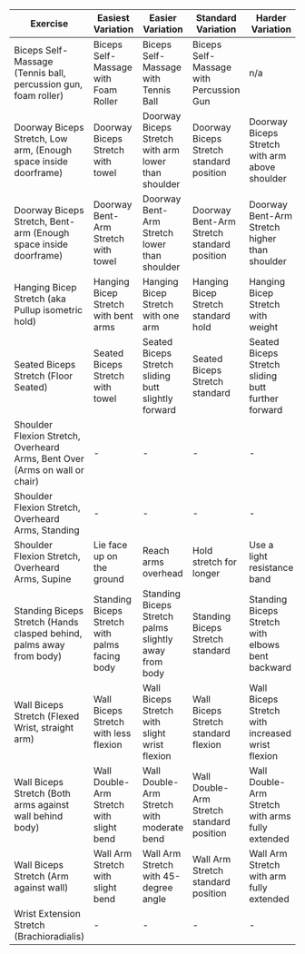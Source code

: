 | Exercise                                                | Easiest Variation                                 | Easier Variation                                    | Standard Variation                                 | Harder Variation                                        | Hardest Variation                                     |
| ------------------------------------------------------- | ------------------------------------------------- | --------------------------------------------------- | -------------------------------------------------- | ------------------------------------------------------- | ---------------------------------------------------- |
| Biceps Self-Massage (Tennis ball, percussion gun, foam roller) | Biceps Self-Massage with Foam Roller        | Biceps Self-Massage with Tennis Ball     | Biceps Self-Massage with Percussion Gun | n/a                | n/a               |
| Doorway Biceps Stretch, Low arm, (Enough space inside doorframe)               | Doorway Biceps Stretch with towel                  | Doorway Biceps Stretch with arm lower than shoulder  | Doorway Biceps Stretch standard position            | Doorway Biceps Stretch with arm above shoulder           | Doorway Biceps Stretch with weight                  |
| Doorway Biceps Stretch, Bent-arm (Enough space inside doorframe)              | Doorway Bent-Arm Stretch with towel                | Doorway Bent-Arm Stretch lower than shoulder        | Doorway Bent-Arm Stretch standard position          | Doorway Bent-Arm Stretch higher than shoulder            | Doorway Bent-Arm Stretch with resistance band       |
| Hanging Bicep Stretch (aka Pullup isometric hold)            | Hanging Bicep Stretch with bent arms               | Hanging Bicep Stretch with one arm                  | Hanging Bicep Stretch standard hold                | Hanging Bicep Stretch with weight                        | Hanging Bicep Stretch maximum hold                  |
| Seated Biceps Stretch (Floor Seated)                          | Seated Biceps Stretch with towel                   | Seated Biceps Stretch sliding butt slightly forward | Seated Biceps Stretch standard                      | Seated Biceps Stretch sliding butt further forward       | Seated Biceps Stretch with resistance band           |
| Shoulder Flexion Stretch, Overheard Arms, Bent Over (Arms on wall or chair)  | -                                                                                                              | -                                                                 | -                                                                                   | -                                              | -                                         |
| Shoulder Flexion Stretch, Overheard Arms, Standing                           | -                                                                                                              | -                                                                 | -                                                                                   | -                                              | -                                         |
| Shoulder Flexion Stretch, Overheard Arms, Supine                             | Lie face up on the ground                                                                                      | Reach arms overhead                                               | Hold stretch for longer                                                             | Use a light resistance band                    |                                           |
| Standing Biceps Stretch (Hands clasped behind, palms away from body) | Standing Biceps Stretch with palms facing body     | Standing Biceps Stretch palms slightly away from body| Standing Biceps Stretch standard                   | Standing Biceps Stretch with elbows bent backward         | Standing Biceps Stretch with resistance band        |
| Wall Biceps Stretch (Flexed Wrist, straight arm)              | Wall Biceps Stretch with less flexion              | Wall Biceps Stretch with slight wrist flexion       | Wall Biceps Stretch standard flexion                | Wall Biceps Stretch with increased wrist flexion          | Wall Biceps Stretch with resistance band   |
| Wall Biceps Stretch (Both arms against wall behind body)      | Wall Double-Arm Stretch with slight bend           | Wall Double-Arm Stretch with moderate bend          | Wall Double-Arm Stretch standard position           | Wall Double-Arm Stretch with arms fully extended          | Wall Double-Arm Stretch with resistance band         |
| Wall Biceps Stretch (Arm against wall)                        | Wall Arm Stretch with slight bend                  | Wall Arm Stretch with 45-degree angle               | Wall Arm Stretch standard position                  | Wall Arm Stretch with arm fully extended                  | Wall Arm Stretch with resistance                      |
| Wrist Extension Stretch (Brachioradialis)                     | - | - | - | - | - |